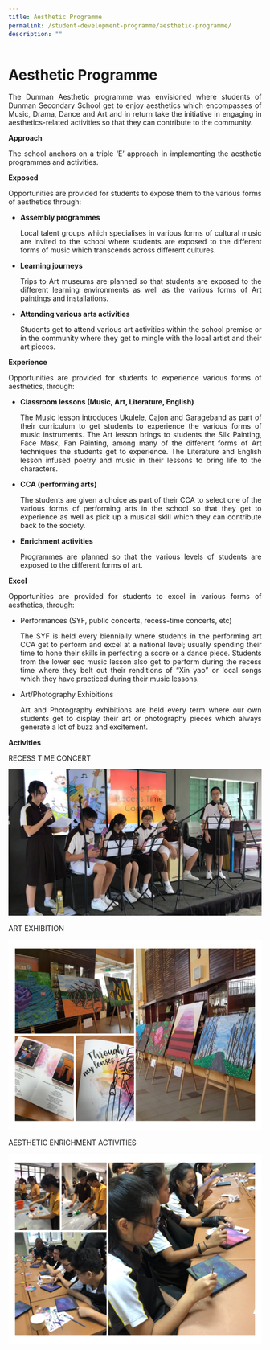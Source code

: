 ```yaml
---
title: Aesthetic Programme
permalink: /student-development-programme/aesthetic-programme/
description: ""
---
```


# Aesthetic Programme

<p style="text-align: justify;">The Dunman Aesthetic programme was envisioned where students of Dunman Secondary School get to enjoy aesthetics which encompasses of Music, Drama, Dance and Art and in return take the initiative in engaging in aesthetics-related activities so that they can contribute to the community.</p>

**Approach**

<p style="text-align: justify;">The school anchors on a triple ‘E’ approach in implementing the aesthetic programmes and activities.</p>

**Exposed**

<p style="text-align: justify;">Opportunities are provided for students to expose them to the various forms of aesthetics through:</p>

*   **Assembly programmes**
    <p style="text-align: justify;">Local talent groups which specialises in various forms of cultural music are invited to the school where students are exposed to the different forms of music which transcends across different cultures.</p>
    
*   **Learning journeys**
    
    <p style="text-align: justify;">Trips to Art museums are planned so that students are exposed to the different learning environments as well as the various forms of Art paintings and installations.</p>
    
*   **Attending various arts activities**
    
    <p style="text-align: justify;">Students get to attend various art activities within the school premise or in the community where they get to mingle with the local artist and their art pieces.</p>

**Experience**

<p style="text-align: justify;">Opportunities are provided for students to experience various forms of aesthetics, through:</p>

*   **Classroom lessons (Music, Art, Literature, English)**   
    <p style="text-align: justify;">The Music lesson introduces Ukulele, Cajon and Garageband as part of their curriculum to get students to experience the various forms of music instruments. The Art lesson brings to students the Silk Painting, Face Mask, Fan Painting, among many of the different forms of Art techniques the students get to experience. The Literature and English lesson infused poetry and music in their lessons to bring life to the characters.</p>

*   **CCA (performing arts)**   
     <p style="text-align: justify;">The students are given a choice as part of their CCA to select one of the various forms of performing arts in the school so that they get to experience as well as pick up a musical skill which they can contribute back to the society.</p>

*   **Enrichment activities**   
    <p style="text-align: justify;">Programmes are planned so that the various levels of students are exposed to the different forms of art.</p>

**Excel**

<p style="text-align: justify;">Opportunities are provided for students to excel in various forms of aesthetics, through:</p>

*   Performances (SYF, public concerts, recess-time concerts, etc)  
    <p style="text-align: justify;">The SYF is held every biennially where students in the performing art CCA get to perform and excel at a national level; usually spending their time to hone their skills in perfecting a score or a dance piece. Students from the lower sec music lesson also get to perform during the recess time where they belt out their renditions of “Xin yao” or local songs which they have practiced during their music lessons.</p>

*   Art/Photography Exhibitions  
    <p style="text-align: justify;">Art and Photography exhibitions are held every term where our own students get to display their art or photography pieces which always generate a lot of buzz and excitement.</p>

**Activities**

RECESS TIME CONCERT

![](/images/Student%20Development%20Programme/Aesthetic%20Programme/RecessTimeConcert.jpg)

ART EXHIBITION

![](/images/Student%20Development%20Programme/Aesthetic%20Programme/ArtExihibition.png)

AESTHETIC ENRICHMENT ACTIVITIES

![](/images/Student%20Development%20Programme/Aesthetic%20Programme/Aesthetic%20Enrichment%20Activities.png)